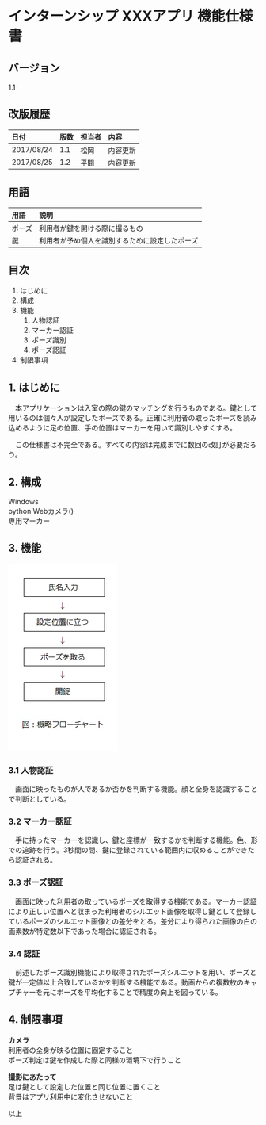 # インターンシップ XXXアプリ 機能仕様書

## バージョン

1.1

## 改版履歴

| 日付 | 版数 | 担当者 | 内容 |
| :--- | :--- | :---   | :--- |
| 2017/08/24 | 1.1 | 松岡 | 内容更新 |
| 2017/08/25 | 1.2 | 平間 | 内容更新 |

## 用語

| 用語 | 説明 |
| :--- | :--- |
| ポーズ | 利用者が鍵を開ける際に撮るもの |
| 鍵 | 利用者が予め個人を識別するために設定したポーズ |

## 目次

1. はじめに
2. 構成 
3. 機能
    1. 人物認証
    2. マーカー認証
    3. ポーズ識別
    4. ポーズ認証
4. 制限事項

## 1. はじめに
　本アプリケーションは入室の際の鍵のマッチングを行うものである。鍵として用いるのは個々人が設定したポーズである。正確に利用者の取ったポーズを読み込めるように足の位置、手の位置はマーカーを用いて識別しやすくする。 
 
　この仕様書は不完全である。すべての内容は完成までに数回の改訂が必要だろう。

## 2. 構成
Windows  
python
Webカメラ()  
専用マーカー

## 3. 機能
![概略フローチャート](flow-shiyou.jpg "flow")  

### 3.1 人物認証
　画面に映ったものが人であるか否かを判断する機能。顔と全身を認識することで判断としている。

### 3.2 マーカー認証
　手に持ったマーカーを認識し、鍵と座標が一致するかを判断する機能。色、形での追跡を行う。3秒間の間、鍵に登録されている範囲内に収めることができたら認証される。

### 3.3 ポーズ認証
　画面に映った利用者の取っているポーズを取得する機能である。マーカー認証により正しい位置へと収まった利用者のシルエット画像を取得し鍵として登録しているポーズのシルエット画像との差分をとる。差分により得られた画像の白の画素数が特定数以下であった場合に認証される。

### 3.4 認証
　前述したポーズ識別機能により取得されたポーズシルエットを用い、ポーズと鍵が一定値以上合致しているかを判断する機能である。動画からの複数枚のキャプチャーを元にポーズを平均化することで精度の向上を図っている。

## 4. 制限事項
**カメラ**  
利用者の全身が映る位置に固定すること  
ポーズ判定は鍵を作成した際と同様の環境下で行うこと  
  
**撮影にあたって**  
足は鍵として設定した位置と同じ位置に置くこと  
背景はアプリ利用中に変化させないこと


以上


